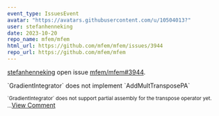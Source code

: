 ```yaml
---
event_type: IssuesEvent
avatar: "https://avatars.githubusercontent.com/u/10504013?"
user: stefanhenneking
date: 2023-10-20
repo_name: mfem/mfem
html_url: https://github.com/mfem/mfem/issues/3944
repo_url: https://github.com/mfem/mfem
---
```


<a href='https://github.com/stefanhenneking' target='_blank'>stefanhenneking</a> open issue <a href='https://github.com/mfem/mfem/issues/3944' target='_blank'>mfem/mfem#3944</a>.

<p>`GradientIntegrator` does not implement `AddMultTransposePA`</p><small>`GradientIntegrator` does not support partial assembly for the transpose operator yet....</small><a href='https://github.com/mfem/mfem/issues/3944' target='_blank'>View Comment</a>